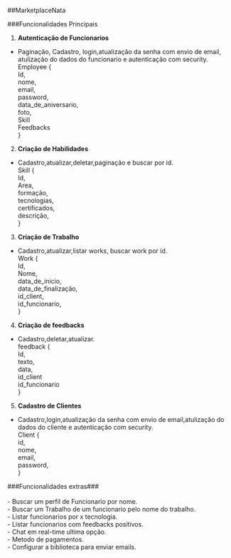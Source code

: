 ##MarketplaceNata


###Funcionalidades Principais
1. **Autenticação de Funcionarios**
  - Paginação, Cadastro, login,atualização da senha com envio de email, atulização do dados do funcionario e autenticação com security.
       <br> Employee {
       <br> Id,
       <br>nome,
       <br> email,
       <br>password,
       <br>data_de_aniversario,
       <br>foto,
       <br> Skill
       <br> Feedbacks
  <br>}

2. **Criação de Habilidades**
  - Cadastro,atualizar,deletar,paginação e buscar por id.
      <br> Skill {
      <br> Id,
      <br> Area,
      <br> formação,
      <br> tecnologias,
      <br> certificados,
      <br> descrição,
<br>}

3. **Criação de Trabalho**
 - Cadastro,atualizar,listar works, buscar work por id.
   <br> Work {
   <br> Id,
   <br> Nome,
   <br> data_de_inicio,
   <br> data_de_finalização,
   <br> id_client,
   <br> id_funcionario,
   <br>}

4. **Criação de feedbacks**
  - Cadastro,deletar,atualizar.
  <br> feedback {
  <br> Id,
  <br> texto,
  <br> data,
  <br> id_client
  <br> id_funcionario
  <br>}

5. **Cadastro de Clientes**
  - Cadastro,login,atualização da senha com envio de email,atulização do dados do cliente e autenticação com security.
  <br> Client {
  <br> id,
  <br> nome,
  <br> email,
  <br> password,
  <br>}

###Funcionalidades extras###
  <br>
   <br>  - Buscar um perfil de Funcionario por nome.
   <br>  - Buscar um Trabalho de um funcionario pelo nome do trabalho.
   <br>  - Listar funcionarios por x tecnologia.
   <br>  - Listar funcionarios com feedbacks positivos.
   <br>  - Chat em real-time ultima opção.
   <br>  - Metodo de pagamentos.
   <br>  - Configurar a biblioteca para enviar emails.
